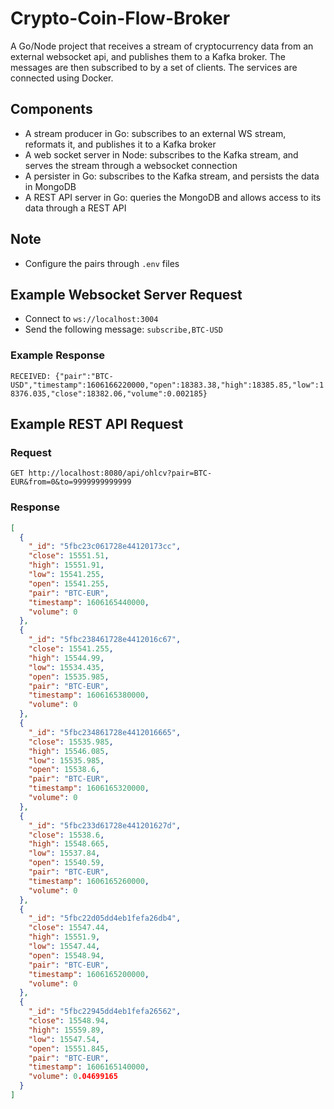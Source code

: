 # Crypto-Coin-Flow-Broker

A Go/Node project that receives a stream of cryptocurrency data from an external websocket api, and publishes them to a Kafka broker.
The messages are then subscribed to by a set of clients. The services are connected using Docker.

## Components

-  A stream producer in Go: subscribes to an external WS stream, reformats it, and publishes it to a Kafka broker
-  A web socket server in Node: subscribes to the Kafka stream, and serves the stream through a websocket connection
-  A persister in Go: subscribes to the Kafka stream, and persists the data in MongoDB
-  A REST API server in Go: queries the MongoDB and allows access to its data through a REST API

## Note

- Configure the pairs through `.env` files

## Example Websocket Server Request

- Connect to `ws://localhost:3004`
- Send the following message: `subscribe,BTC-USD`

### Example Response

`RECEIVED: {"pair":"BTC-USD","timestamp":1606166220000,"open":18383.38,"high":18385.85,"low":18376.035,"close":18382.06,"volume":0.002185}`

## Example REST API Request

### Request

`GET http://localhost:8080/api/ohlcv?pair=BTC-EUR&from=0&to=9999999999999`

### Response

```json
[
  {
    "_id": "5fbc23c061728e44120173cc",
    "close": 15551.51,
    "high": 15551.91,
    "low": 15541.255,
    "open": 15541.255,
    "pair": "BTC-EUR",
    "timestamp": 1606165440000,
    "volume": 0
  },
  {
    "_id": "5fbc238461728e4412016c67",
    "close": 15541.255,
    "high": 15544.99,
    "low": 15534.435,
    "open": 15535.985,
    "pair": "BTC-EUR",
    "timestamp": 1606165380000,
    "volume": 0
  },
  {
    "_id": "5fbc234861728e4412016665",
    "close": 15535.985,
    "high": 15546.085,
    "low": 15535.985,
    "open": 15538.6,
    "pair": "BTC-EUR",
    "timestamp": 1606165320000,
    "volume": 0
  },
  {
    "_id": "5fbc233d61728e441201627d",
    "close": 15538.6,
    "high": 15548.665,
    "low": 15537.84,
    "open": 15540.59,
    "pair": "BTC-EUR",
    "timestamp": 1606165260000,
    "volume": 0
  },
  {
    "_id": "5fbc22d05dd4eb1fefa26db4",
    "close": 15547.44,
    "high": 15551.9,
    "low": 15547.44,
    "open": 15548.94,
    "pair": "BTC-EUR",
    "timestamp": 1606165200000,
    "volume": 0
  },
  {
    "_id": "5fbc22945dd4eb1fefa26562",
    "close": 15548.94,
    "high": 15559.89,
    "low": 15547.54,
    "open": 15551.845,
    "pair": "BTC-EUR",
    "timestamp": 1606165140000,
    "volume": 0.04699165
  }
]
```
